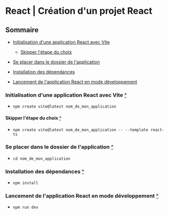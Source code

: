 # React | Création d'un projet React

## Sommaire

- [Initialisation d'une application React avec Vite](#initialisation-dune-application-react-avec-vite)

  - [Skipper l'étape du choix](#skipper-létape-du-choix)

- [Se placer dans le dossier de l'application](#)

- [Installation des dépendances](#installation-des-dépendances)

- [Lancement de l'application React en mode développement](#lancement-de-lapplication-react-en-mode-développement)

### Initialisation d'une application React avec Vite [^](#sommaire)

- `npm create vite@latest nom_de_mon_application`

#### Skipper l'étape du choix [^](#sommaire)

- `npm create vite@latest nom_de_mon_application -- --template react-ts`

### Se placer dans le dossier de l'application [^](#sommaire)

- `cd nom_de_mon_application`

### Installation des dépendances [^](#sommaire)

- `npm install`

### Lancement de l'application React en mode développement [^](#sommaire)

- `npm run dev`

